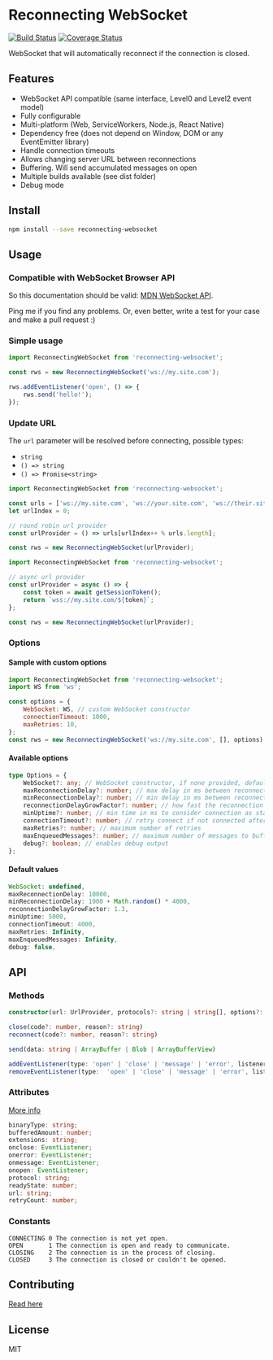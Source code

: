# Reconnecting WebSocket

[![Build Status](https://travis-ci.org/pladaria/reconnecting-websocket.svg?branch=master)](https://travis-ci.org/pladaria/reconnecting-websocket)
[![Coverage Status](https://coveralls.io/repos/github/pladaria/reconnecting-websocket/badge.svg?branch=master&v=1)](https://coveralls.io/github/pladaria/reconnecting-websocket?branch=master)

WebSocket that will automatically reconnect if the connection is closed.

## Features

-   WebSocket API compatible (same interface, Level0 and Level2 event model)
-   Fully configurable
-   Multi-platform (Web, ServiceWorkers, Node.js, React Native)
-   Dependency free (does not depend on Window, DOM or any EventEmitter library)
-   Handle connection timeouts
-   Allows changing server URL between reconnections
-   Buffering. Will send accumulated messages on open
-   Multiple builds available (see dist folder)
-   Debug mode

## Install

```bash
npm install --save reconnecting-websocket
```

## Usage

### Compatible with WebSocket Browser API

So this documentation should be valid:
[MDN WebSocket API](https://developer.mozilla.org/en-US/docs/Web/API/WebSocket).

Ping me if you find any problems. Or, even better, write a test for your case and make a pull
request :)

### Simple usage

```javascript
import ReconnectingWebSocket from 'reconnecting-websocket';

const rws = new ReconnectingWebSocket('ws://my.site.com');

rws.addEventListener('open', () => {
    rws.send('hello!');
});
```

### Update URL

The `url` parameter will be resolved before connecting, possible types:

-   `string`
-   `() => string`
-   `() => Promise<string>`

```javascript
import ReconnectingWebSocket from 'reconnecting-websocket';

const urls = ['ws://my.site.com', 'ws://your.site.com', 'ws://their.site.com'];
let urlIndex = 0;

// round robin url provider
const urlProvider = () => urls[urlIndex++ % urls.length];

const rws = new ReconnectingWebSocket(urlProvider);
```

```javascript
import ReconnectingWebSocket from 'reconnecting-websocket';

// async url provider
const urlProvider = async () => {
    const token = await getSessionToken();
    return `wss://my.site.com/${token}`;
};

const rws = new ReconnectingWebSocket(urlProvider);
```

### Options

#### Sample with custom options

```javascript
import ReconnectingWebSocket from 'reconnecting-websocket';
import WS from 'ws';

const options = {
    WebSocket: WS, // custom WebSocket constructor
    connectionTimeout: 1000,
    maxRetries: 10,
};
const rws = new ReconnectingWebSocket('ws://my.site.com', [], options);
```

#### Available options

```typescript
type Options = {
    WebSocket?: any; // WebSocket constructor, if none provided, defaults to global WebSocket
    maxReconnectionDelay?: number; // max delay in ms between reconnections
    minReconnectionDelay?: number; // min delay in ms between reconnections
    reconnectionDelayGrowFactor?: number; // how fast the reconnection delay grows
    minUptime?: number; // min time in ms to consider connection as stable
    connectionTimeout?: number; // retry connect if not connected after this time, in ms
    maxRetries?: number; // maximum number of retries
    maxEnqueuedMessages?: number; // maximum number of messages to buffer until reconnection
    debug?: boolean; // enables debug output
};
```

#### Default values

```javascript
WebSocket: undefined,
maxReconnectionDelay: 10000,
minReconnectionDelay: 1000 + Math.random() * 4000,
reconnectionDelayGrowFactor: 1.3,
minUptime: 5000,
connectionTimeout: 4000,
maxRetries: Infinity,
maxEnqueuedMessages: Infinity,
debug: false,
```

## API

### Methods

```typescript
constructor(url: UrlProvider, protocols?: string | string[], options?: Options)

close(code?: number, reason?: string)
reconnect(code?: number, reason?: string)

send(data: string | ArrayBuffer | Blob | ArrayBufferView)

addEventListener(type: 'open' | 'close' | 'message' | 'error', listener: EventListener)
removeEventListener(type:  'open' | 'close' | 'message' | 'error', listener: EventListener)
```

### Attributes

[More info](https://developer.mozilla.org/en-US/docs/Web/API/WebSocket)

```typescript
binaryType: string;
bufferedAmount: number;
extensions: string;
onclose: EventListener;
onerror: EventListener;
onmessage: EventListener;
onopen: EventListener;
protocol: string;
readyState: number;
url: string;
retryCount: number;
```

### Constants

```text
CONNECTING 0 The connection is not yet open.
OPEN       1 The connection is open and ready to communicate.
CLOSING    2 The connection is in the process of closing.
CLOSED     3 The connection is closed or couldn't be opened.
```

## Contributing

[Read here](./CONTRIBUTING.md)

## License

MIT
